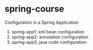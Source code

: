 # spring-course

Configuration in a Spring Application

1) spring-app1: xml bean configuration
2) spring-app2: annotation configuration
3) spring-app3: java code configuration
